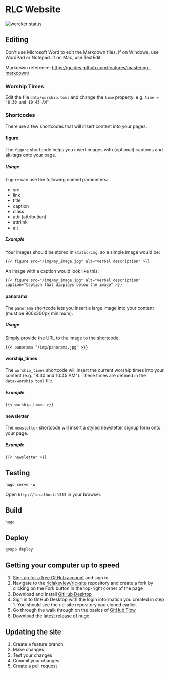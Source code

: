 # RLC Website

![wercker status](https://app.wercker.com/status/b995a60bd9ed204ce1972656c84199cd/m/master "wercker status")

## Editing

Don't use Microsoft Word to edit the Markdown files. If on Windows, use WordPad or Notepad. If on Mac, use TextEdit.

Markdown reference: https://guides.github.com/features/mastering-markdown/

### Worship Times

Edit the file `data/worship.toml` and change the `time` property. e.g. `time = "8:30 and 10:45 AM"`

### Shortcodes

There are a few shortcodes that will insert content into your pages.

#### figure

The `figure` shortcode helps you insert images with (optional) captions and alt-tags onto your page.

##### Usage

`figure` can use the following named parameters:

* src
* link
* title
* caption
* class
* attr (attribution)
* attrlink
* alt

##### Example

Your images should be stored in `static/img`, so a simple image would be:

    {{< figure src="/img/my_image.jpg" alt="verbal description" >}}

An image with a caption would look like this:

    {{< figure src="/img/my_image.jpg" alt="verbal description" caption="Caption that displays below the image" >}}

#### panorama

The `panorama` shortcode lets you insert a large image into your content (must be 960x300px minimum).

##### Usage

Simply provide the URL to the image to the shortcode:

    {{< panorama "/img/panorama.jpg" >}}
	
#### worship_times

The `worship_times` shortcode will insert the current worship times into your content (e.g. "8:30 and 10:45 AM"). These times are defined in the `data/worship.toml` file.

##### Example

    {{< worship_times >}}

#### newsletter

The `newsletter` shortcode will insert a styled newsletter signup form onto your page.

##### Example

    {{< newsletter >}}


## Testing

	hugo serve -w

Open `http://localhost:1313` in your browser.

## Build

	hugo

## Deploy

	goapp deploy


## Getting your computer up to speed

1. [Sign up for a free GitHub account](https://github.com/join) and sign in
2. Navigate to the [rlclakeview/rlc-site](https://github.com/rlclakeview/rlc-site) repository and create a fork by clicking on the Fork button in the top-right corner of the page
3. Download and install [GitHub Desktop](https://desktop.github.com)
4. Sign in to GitHub Desktop with the login information you created in step 1. You should see the rlc-site repository you cloned earlier.
5. Go through the walk through on the basics of [GitHub Flow](https://guides.github.com/introduction/flow/)
6. Download [the latest release of hugo](https://github.com/spf13/hugo/releases)

## Updating the site

1. Create a feature branch
2. Make changes
3. Test your changes
4. Commit your changes
5. Create a pull request
